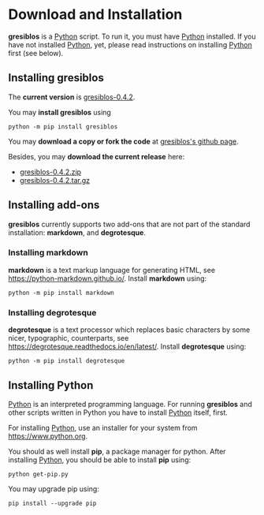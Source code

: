 # Download and Installation

__gresiblos__ is a [Python](https://www.python.org/) script. To run it, you must have [Python](https://www.python.org/) installed. If you have not installed [Python](https://www.python.org/), yet, please read instructions on installing [Python](https://www.python.org/) first (see below).



## Installing gresiblos

The __current version__ is [gresiblos-0.4.2](https://github.com/dkrajzew/gresiblos/releases/tag/0.4.2).

You may __install gresiblos__ using

```console
python -m pip install gresiblos
```

You may __download a copy or fork the code__ at [gresiblos&apos;s github page](https://github.com/dkrajzew/gresiblos).

Besides, you may __download the current release__ here:

* [gresiblos-0.4.2.zip](https://github.com/dkrajzew/gresiblos/archive/refs/tags/0.4.2.zip)
* [gresiblos-0.4.2.tar.gz](https://github.com/dkrajzew/gresiblos/archive/refs/tags/0.4.2.tar.gz)


## Installing add-ons

__gresiblos__ currently supports two add-ons that are not part of the standard installation: **markdown**, and **degrotesque**.

### Installing markdown

__markdown__ is a text markup language for generating HTML, see <https://python-markdown.github.io/>. Install __markdown__ using:

```console
python -m pip install markdown
```

### Installing degrotesque

__degrotesque__ is a text processor which replaces basic characters by some nicer, typographic, counterparts, see <https://degrotesque.readthedocs.io/en/latest/>. Install __degrotesque__ using:

```console
python -m pip install degrotesque
```


## Installing Python

[Python](https://www.python.org/) is an interpreted programming language. For running __gresiblos__ and other scripts written in Python you have to install [Python](https://www.python.org/) itself, first.

For installing [Python](https://www.python.org/), use an installer for your system from <https://www.python.org>.

You should as well install **pip**, a package manager for python. After installing [Python](https://www.python.org/), you should be able to install **pip** using:

```console
python get-pip.py
```

You may upgrade pip using:

```console
pip install --upgrade pip
```



